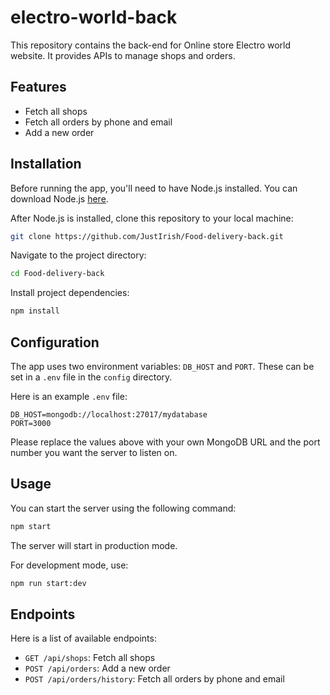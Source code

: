 # electro-world-back

This repository contains the back-end for Online store Electro world website. It provides APIs to manage shops and orders.

## Features

- Fetch all shops
- Fetch all orders by phone and email
- Add a new order

## Installation

Before running the app, you'll need to have Node.js installed. You can download Node.js [here](https://nodejs.org/).

After Node.js is installed, clone this repository to your local machine:

```bash
git clone https://github.com/JustIrish/Food-delivery-back.git
```

Navigate to the project directory:

```bash
cd Food-delivery-back
```

Install project dependencies:

```bash
npm install
```

## Configuration

The app uses two environment variables: `DB_HOST` and `PORT`. These can be set in a `.env` file in the `config` directory.

Here is an example `.env` file:

```plaintext
DB_HOST=mongodb://localhost:27017/mydatabase
PORT=3000
```

Please replace the values above with your own MongoDB URL and the port number you want the server to listen on.

## Usage

You can start the server using the following command:

```bash
npm start
```

The server will start in production mode.

For development mode, use:

```bash
npm run start:dev
```

## Endpoints

Here is a list of available endpoints:

- `GET /api/shops`: Fetch all shops
- `POST /api/orders`: Add a new order
- `POST /api/orders/history`: Fetch all orders by phone and email
